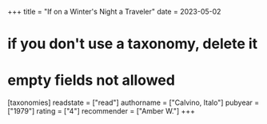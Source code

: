 +++
title = "If on a Winter's Night a Traveler"
date = 2023-05-02
# if you don't use a taxonomy, delete it
# empty fields not allowed
[taxonomies]
  readstate = ["read"]
  authorname = ["Calvino, Italo"]
  pubyear = ["1979"]
  rating = ["4"]
  recommender = ["Amber W."]
+++

